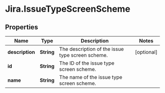 # Jira.IssueTypeScreenScheme

## Properties

Name | Type | Description | Notes
------------ | ------------- | ------------- | -------------
**description** | **String** | The description of the issue type screen scheme. | [optional] 
**id** | **String** | The ID of the issue type screen scheme. | 
**name** | **String** | The name of the issue type screen scheme. | 


